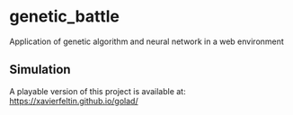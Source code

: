 # genetic_battle
Application of genetic algorithm and neural network in a web environment

## Simulation
A playable version of this project is available at: https://xavierfeltin.github.io/golad/
